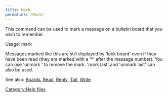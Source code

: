 ```yaml
---
title: Mark
permalink: /Mark/
---
```


This command can be used to mark a message on a bulletin board that you
wish to remember.

Usage: mark <number>

Messages marked like this are still displayed by 'look board' even if
they have been read (they are marked with a '\*' after the message
number). You can use 'unmark <number>' to remove the mark. 'mark last'
and 'unmark last' can also be used.

See also: [Boards](Boards "wikilink"), [Read](Read "wikilink"),
[Reply](Reply "wikilink"), [Tail](Tail "wikilink"),
[Write](Write "wikilink")

[Category:Help files](Category:Help_files "wikilink")